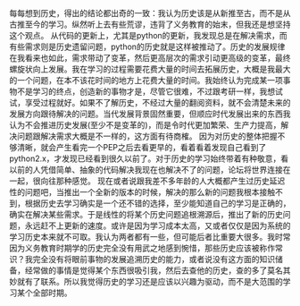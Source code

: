 每每想到历史，得出的结论都出奇的一致：我认为历史该是从新推至古，而不是从古推至今的学习。纵然听上去有些荒谬，违背了义务教育的始末，但我还是想坚持这个观点。
从代码的更新上，尤其是python的更新，我发现总是在解决需求，而有些需求则是历史遗留问题，python的历史就是这样被推动了。历史的发展规律在我看来也如此，需求带动了变革，然后更高层次的需求引动更高级的变革，最终螺旋状向上发展。我在学习的过程需要花费大量的时间去拓展历史，大概是我最大的一个问题，在本不该花时间的地方上花费大量的时间。我始终认为完成某一项事物不是学习的终点，创造新的事物才是，尽管它很难，不过跟考研一样，我想试试，享受过程就好。如果不了解历史，不经过大量的翻阅资料，就不会清楚未来的发展方向跟待解决的问题。当代发展背景固然重要，但顺应时代发展出来的东西我认为不会推进历史发展(至少不是变革的)，而是令时代更加繁荣、生产力提高，解决问题跟解决需求大概是不一样的，这方面有待商榷。
因为对历史的整体把握不够清晰，就会产生看完一个PEP之后去看更早的，看着看着发现自己看到了python2.x，才发现已经看到很久以前了。对于历史的学习始终带着有种敬意，看以前的人凭借简单、抽象的代码解决我现在也解决不了的问题，论坛将世界连接在一起，很向往那种感觉。
现在或者说跟我差不多年龄的人大概都产生过历史延迟性的问题吧，当推出一个全新的版本的时候，解决的那么新的问题我根本接触不到，根据历史去学习确实是一个还不错的选择，至少能知道自己的学习是正确的，确实在解决某些需求。于是线性的将某个历史问题追根溯源后，推出了新的历史问题，永远赶不上更新的速度。或许是因为学习成本太高，又或者仅仅是因为系统的学习历史本来就不可取。我认为两者都有一些，但可能后者比重要大很多。我时常因为义务教育时期学的历史完全没有用武之地感到惋惜，那些历史应该被称作常识？我完全没有将眼前事物的发展追溯历史的能力，或者说没有这方面的知识储备，经常做的事情是觉得某个东西很吸引我，然后去查他的历史，查的多了莫名其妙就有了联系。所以我觉得历史的学习还是应该以兴趣为驱动，而不是大范围的学习某个全部时期。
